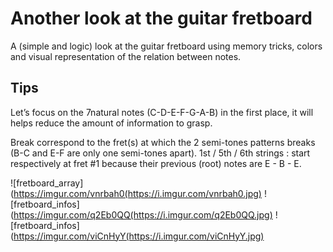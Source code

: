 # Another look at the guitar fretboard

A (simple and logic) look at the guitar fretboard using memory tricks, colors and visual representation of the relation between notes.

## Tips

Let’s focus on the 7natural notes (C-D-E-F-G-A-B) in the first place, it will helps reduce the amount of information to grasp. 

Break correspond to the fret(s) at which the 2 semi-tones patterns breaks (B-C and E-F are only one semi-tones apart).
1st / 5th / 6th strings : start respectively at fret #1 because their previous (root) notes are E - B - E.

![fretboard_array](https://imgur.com/vnrbah0(https://i.imgur.com/vnrbah0.jpg)
![fretboard_infos](https://imgur.com/q2Eb0QQ(https://i.imgur.com/q2Eb0QQ.jpg)
![fretboard_infos](https://imgur.com/viCnHyY(https://i.imgur.com/viCnHyY.jpg)
